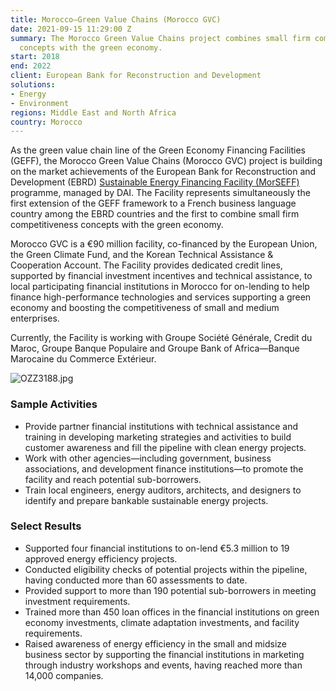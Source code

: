 ```yaml
---
title: Morocco—Green Value Chains (Morocco GVC)
date: 2021-09-15 11:29:00 Z
summary: The Morocco Green Value Chains project combines small firm competitiveness
  concepts with the green economy.
start: 2018
end: 2022
client: European Bank for Reconstruction and Development
solutions:
- Energy
- Environment
regions: Middle East and North Africa
country: Morocco
---
```


As the green value chain line of the Green Economy Financing Facilities (GEFF), the Morocco Green Value Chains (Morocco GVC) project is building on the market achievements of the European Bank for Reconstruction and Development (EBRD) [Sustainable Energy Financing Facility (MorSEFF)](https://www.dai.com/our-work/projects/morocco-sustainable-energy-financing-facility-morseff) programme, managed by DAI. The Facility represents simultaneously the first extension of the GEFF framework to a French business language country among the EBRD countries and the first to combine small firm competitiveness concepts with the green economy.

Morocco GVC is a €90 million facility, co-financed by the European Union, the Green Climate Fund, and the Korean Technical Assistance & Cooperation Account. The Facility provides dedicated credit lines, supported by financial investment incentives and technical assistance, to local participating financial institutions in Morocco for on-lending to help finance high-performance technologies and services supporting a green economy and boosting the competitiveness of small and medium enterprises.

Currently, the Facility is working with Groupe Société Générale, Credit du Maroc, Groupe Banque Populaire and Groupe Bank of Africa—Banque Marocaine du Commerce Extérieur.

![OZZ3188.jpg](/uploads/OZZ3188.jpg)

### Sample Activities

* Provide partner financial institutions with technical assistance and training in developing marketing strategies and activities to build customer awareness and fill the pipeline with clean energy projects.
* Work with other agencies—including government, business associations, and development finance institutions—to promote the facility and reach potential sub-borrowers.
* Train local engineers, energy auditors, architects, and designers to identify and prepare bankable sustainable energy projects.

### Select Results

* Supported four financial institutions to on-lend €5.3 million to 19 approved energy efficiency projects.
* Conducted eligibility checks of potential projects within the pipeline, having conducted more than 60 assessments to date.
* Provided support to more than 190 potential sub-borrowers in meeting investment requirements.
* Trained more than 450 loan offices in the financial institutions on green economy investments, climate adaptation investments, and facility requirements.
* Raised awareness of energy efficiency in the small and midsize business sector by supporting the financial institutions in marketing through industry workshops and events, having reached more than 14,000 companies.